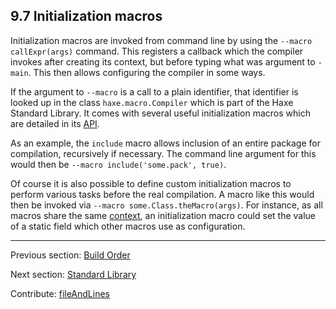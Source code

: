 ## 9.7 Initialization macros

Initialization macros are invoked from command line by using the `--macro callExpr(args)` command. This registers a callback which the compiler invokes after creating its context, but before typing what was argument to `-main`. This then allows configuring the compiler in some ways.

If the argument to `--macro` is a call to a plain identifier, that identifier is looked up in the class `haxe.macro.Compiler` which is part of the Haxe Standard Library. It comes with several useful initialization macros which are detailed in its [API](http://api.haxe.org//haxe/macro/Compiler.html).

As an example, the `include` macro allows inclusion of an entire package for compilation, recursively if necessary. The command line argument for this would then be `--macro include('some.pack', true)`.

Of course it is also possible to define custom initialization macros to perform various tasks before the real compilation. A macro like this would then be invoked via `--macro some.Class.theMacro(args)`. For instance, as all macros share the same [context](macro-context.md), an initialization macro could set the value of a static field which other macros use as configuration.

---

Previous section: [Build Order](macro-limitations-build-order.md)

Next section: [Standard Library](std.md)

Contribute: [fileAndLines](https://github.com/HaxeFoundation/HaxeManual/blob/master/09-macros.tex#L277-277)